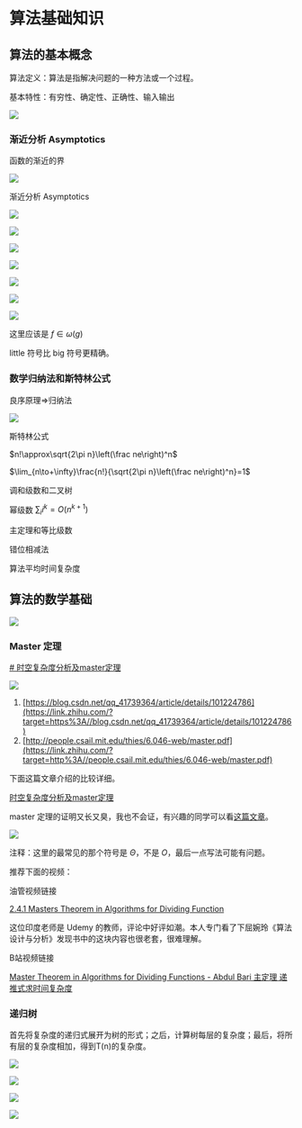 # 算法基础知识

<!-- toc -->

## 算法的基本概念

算法定义：算法是指解决问题的一种方法或一个过程。

基本特性：有穷性、确定性、正确性、输入输出

![](https://cdn.jsdelivr.net/gh/Rosefinch-Midsummer/MyImagesHost03/img/20240602124838.png)

### 渐近分析 Asymptotics

函数的渐近的界

![](https://cdn.jsdelivr.net/gh/Rosefinch-Midsummer/MyImagesHost03/img/20240702155009.png)

渐近分析 Asymptotics

![](https://cdn.jsdelivr.net/gh/Rosefinch-Midsummer/MyImagesHost02/img/20240301091002.png)



![](https://cdn.jsdelivr.net/gh/Rosefinch-Midsummer/MyImagesHost02/img/20240301091903.png)



![](https://cdn.jsdelivr.net/gh/Rosefinch-Midsummer/MyImagesHost02/img/20240301092853.png)



![](https://cdn.jsdelivr.net/gh/Rosefinch-Midsummer/MyImagesHost02/img/20240301093141.png)


![](https://cdn.jsdelivr.net/gh/Rosefinch-Midsummer/MyImagesHost02/img/20240301093426.png)


![](https://cdn.jsdelivr.net/gh/Rosefinch-Midsummer/MyImagesHost02/img/20240301093723.png)

![](https://cdn.jsdelivr.net/gh/Rosefinch-Midsummer/MyImagesHost02/img/20240301093743.png)

这里应该是 $f\in \omega(g)$

little 符号比 big 符号更精确。
### 数学归纳法和斯特林公式

良序原理=>归纳法

![](https://cdn.jsdelivr.net/gh/Rosefinch-Midsummer/MyImagesHost02/img/20240306085114.png)

斯特林公式

$n!\approx\sqrt{2\pi n}\left(\frac ne\right)^n$

$\lim_{n\to+\infty}\frac{n!}{\sqrt{2\pi n}\left(\frac ne\right)^n}=1$

调和级数和二叉树

幂级数   $\sum_{i}i^k=O(n^{k+1})$

主定理和等比级数

错位相减法

算法平均时间复杂度



## 算法的数学基础

![](https://cdn.jsdelivr.net/gh/Rosefinch-Midsummer/MyImagesHost03/img/20240602124819.png)


### Master 定理

[# 时空复杂度分析及master定理](https://www.luogu.com/article/awubkrso)

![](https://pic3.zhimg.com/80/v2-b950c480b2cb9810d1e6bab75ae1916a_1440w.webp)

1. [https://blog.csdn.net/qq_41739364/article/details/101224786](https://link.zhihu.com/?target=https%3A//blog.csdn.net/qq_41739364/article/details/101224786)
2. [http://people.csail.mit.edu/thies/6.046-web/master.pdf](https://link.zhihu.com/?target=http%3A//people.csail.mit.edu/thies/6.046-web/master.pdf)

下面这篇文章介绍的比较详细。

[时空复杂度分析及master定理](https://www.luogu.com/article/awubkrso)

master 定理的证明又长又臭，我也不会证，有兴趣的同学可以看[这篇文章](http://www.doc88.com/p-9761826142176.html)。

![](https://cdn.jsdelivr.net/gh/Rosefinch-Midsummer/MyImagesHost02/img/20240306105201.png)

注释：这里的最常见的那个符号是 $\Theta$，不是 $O$，最后一点写法可能有问题。

推荐下面的视频：

油管视频链接

[2.4.1 Masters Theorem in Algorithms for Dividing Function](https://www.youtube.com/watch?v=OynWkEj0S-s)

这位印度老师是 Udemy 的教师，评论中好评如潮。本人专门看了下屈婉玲《算法设计与分析》发现书中的这块内容也很老套，很难理解。

B站视频链接

[Master Theorem in Algorithms for Dividing Functions - Abdul Bari 主定理 递推式求时间复杂度](https://www.bilibili.com/video/BV1QC4y1j7SN)



### 递归树

首先将复杂度的递归式展开为树的形式；之后，计算树每层的复杂度；最后，将所有层的复杂度相加，得到T(n)的复杂度。

![](https://cdn.jsdelivr.net/gh/Rosefinch-Midsummer/MyImagesHost02/img/20240324105456.png)


![](https://cdn.jsdelivr.net/gh/Rosefinch-Midsummer/MyImagesHost02/img/20240324111821.png)


![](https://cdn.jsdelivr.net/gh/Rosefinch-Midsummer/MyImagesHost02/img/20240324111854.png)


![](https://cdn.jsdelivr.net/gh/Rosefinch-Midsummer/MyImagesHost02/img/20240324111919.png)
